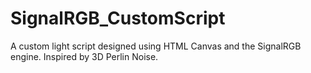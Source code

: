 # SignalRGB_CustomScript
A custom light script designed using HTML Canvas and the SignalRGB engine. Inspired by 3D Perlin Noise.
